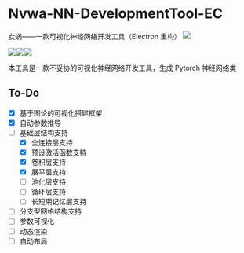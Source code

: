 # Nvwa-NN-DevelopmentTool-EC

女娲——一款可视化神经网络开发工具（Electron 重构） ![](https://unv-shield.librian.net/api/unv_shield?repo=LRMbbj/Nvwa-NN-DevelopmentTool&url=https://avatars.githubusercontent.com/u/73622238&barradius=999&)

![](https://unv-shield.librian.net/api/unv_shield?txt=LRMbbj&url=https://avatars.githubusercontent.com/u/73622238&barradius=999)![](https://unv-shield.librian.net/api/unv_shield?txt=神经网络&url=https://avatars.githubusercontent.com/u/73622238&barradius=999)![](https://unv-shield.librian.net/api/unv_shield?txt=可视化&url=https://avatars.githubusercontent.com/u/73622238&barradius=999)

本工具是一款不妥协的可视化神经网络开发工具，生成 Pytorch 神经网络类

## To-Do

-   [x] 基于图论的可视化搭建框架
-   [x] 自动参数推导
-   [ ] 基础层结构支持
    -   [x] 全连接层支持
    -   [x] 预设激活函数支持
    -   [x] 卷积层支持
    -   [x] 展平层支持
    -   [ ] 池化层支持
    -   [ ] 循环层支持
    -   [ ] 长短期记忆层支持
-   [ ] 分支型网络结构支持
-   [ ] 参数可视化
-   [ ] 动态渲染
-   [ ] 自动布局
